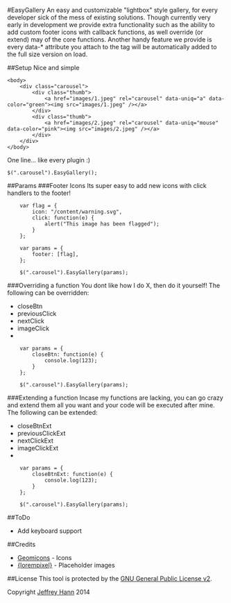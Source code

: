 #EasyGallery
An easy and customizable "lightbox" style gallery, for every developer sick of the mess of existing solutions. 
Though currently very early in development we provide extra functionality such as the ability to add custom footer
icons with callback functions, as well override (or extend) may of the core functions.
Another handy feature we provide is every data-\* attribute you attach to the <a /> tag will be automatically added to the full size version on load.

##Setup
Nice and simple
```
<body>
    <div class="carousel">
        <div class="thumb">
            <a href="images/1.jpeg" rel="carousel" data-uniq="a" data-color="green"><img src="images/1.jpeg" /></a>
        </div>
        <div class="thumb">
            <a href="images/2.jpeg" rel="carousel" data-uniq="mouse" data-color="pink"><img src="images/2.jpeg" /></a>
        </div>
    </div>
</body>
```
One line... like every plugin :)
```
$(".carousel").EasyGallery();
```

##Params
###Footer Icons
Its super easy to add new icons with click handlers to the footer!
```
    var flag = {
        icon: "/content/warning.svg",
        click: function(e) {
            alert("This image has been flagged");
        }
    };

    var params = {
        footer: [flag],
    };
    
    $(".carousel").EasyGallery(params);
```

###Overriding a function
You dont like how I do X, then do it yourself! The following can be overridden:
* closeBtn
* previousClick
* nextClick
* imageClick
* 
```
    var params = {
        closeBtn: function(e) {
            console.log(123);
        }
    };
    
    $(".carousel").EasyGallery(params);
```

###Extending a function
Incase my functions are lacking, you can go crazy and extend them all you want and your code will be executed after mine.
The following can be extended:
* closeBtnExt
* previousClickExt
* nextClickExt
* imageClickExt
* 
```
    var params = {
        closeBtnExt: function(e) {
            console.log(123);
        }
    };
    
    $(".carousel").EasyGallery(params);
```

##ToDo
* Add keyboard support

##Credits
* [Geomicons](https://www.iconfinder.com/iconsets/geomicons) - Icons
* [{lorempixel}](http://lorempixel.com/) - Placeholder images

##License
This tool is protected by the [GNU General Public License v2](http://www.gnu.org/licenses/gpl-2.0.html).

Copyright [Jeffrey Hann](http://jeffreyhann.ca/) 2014
